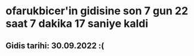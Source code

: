 # ofarukbicer'in gidisine son 7 gun 22 saat 7 dakika 17 saniye kaldi

## Gidis tarihi: 30.09.2022 :(